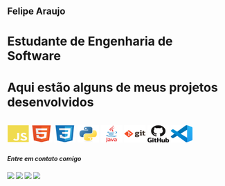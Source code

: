 ## Felipe Araujo <br>
# Estudante de Engenharia de Software
# Aqui estão alguns de meus projetos desenvolvidos 

<div style="display: inline_block"><br>
  <img align="center" alt="Felipe-Js" height="40" width="50" src="https://raw.githubusercontent.com/devicons/devicon/master/icons/javascript/javascript-plain.svg">
  <img align="center" alt="Felipe-HTML" height="40" width="50" src="https://raw.githubusercontent.com/devicons/devicon/master/icons/html5/html5-original.svg">
  <img align="center" alt="Felipe-CSS" height="40" width="50" src="https://raw.githubusercontent.com/devicons/devicon/master/icons/css3/css3-original.svg">
  <img align="center" alt="Felipe-Python" height="40" width="50" src="https://raw.githubusercontent.com/devicons/devicon/master/icons/python/python-original.svg">
  <img align="center" alt="Felipe-Java" height="40" width="50" src="https://github.com/devicons/devicon/blob/master/icons/java/java-original-wordmark.svg">
  <img align="center" alt="Felipe-Git" height="40" width="50" src="https://github.com/devicons/devicon/blob/master/icons/git/git-original-wordmark.svg">
  <img align="center" alt="Felipe-GitHub" height="40" width="50" src="https://github.com/devicons/devicon/blob/master/icons/github/github-original-wordmark.svg">
  <img align="center" alt="Felipe-VsCode" height="40" width="50" src="https://github.com/devicons/devicon/blob/master/icons/vscode/vscode-original.svg">
</div>

##
  
##### Entre em contato comigo
 
<div> 
  <a href="https://www.instagram.com/f3lipear4ujo" target="_blank"><img src="https://img.shields.io/badge/Instagram-E4405F?style=for-the-badge&logo=instagram&logoColor=white" target="_blank"></a>
 <a href="https://discord.com/channels/@me" target="_blank"><img src="https://img.shields.io/badge/Discord-7289DA?style=for-the-badge&logo=discord&logoColor=white" target="_blank"></a> 
  <a href = "mailto:felipe.mgaraujo@gmai.com"><img src="https://img.shields.io/badge/-Gmail-%23333?style=for-the-badge&logo=gmail&logoColor=white" target="_blank"></a>
  <a href="https://www.linkedin.com/in/felipe-araujo-32ba322b8/" target="_blank"><img src="https://img.shields.io/badge/-LinkedIn-%230077B5?style=for-the-badge&logo=linkedin&logoColor=white" target="_blank"></a> 
</div>


